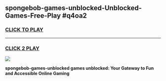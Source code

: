 
## spongebob-games-unblocked-Unblocked-Games-Free-Play #q4oa2
<h3>
<a href="https://us.freeplayer.one?title=spongebob-games-unblocked&ref=9M">CLICK TO PLAY</a></h3>
<hr>

<h3>
<a href="https://us.freeplayer.one?title=spongebob-games-unblocked&ref=9M">CLICK 2 PLAY</a>
  
</h3>

<a href="https://us.freeplayer.one?title=spongebob-games-unblocked&ref=9M"><img src="https://clearcache.store/games.png"></a>


**spongebob-games-unblocked games unblocked: Your Gateway to Fun and Accessible Online Gaming**

